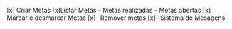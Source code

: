 [x] Criar Metas
[x]Listar Metas
    - Metas realizadas
    - Metas abertas
[x] Marcar e desmarcar Metas
[x]- Remover metas
[x]- Sistema de Mesagens



